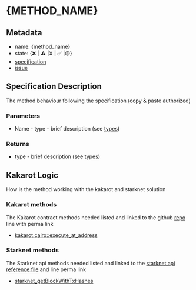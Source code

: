 # {METHOD_NAME}
## Metadata
* name: {method_name}
* state: {❌ | ⚠️ |⏳ | ✅ |🟡}
* [specification](https://github.com/ethereum/execution-apis)
* [issue](https://github.com/sayajin-labs/kakarot-rpc-adapter/issues/{issue_id})
## Specification Description
The method behaviour following the specification (copy & paste authorized)
### Parameters
* Name - type - brief description (see [types](types.md))
### Returns
* type - brief description (see [types](types.md))
## Kakarot Logic
How is the method working with the kakarot and starknet solution
### Kakarot methods
The Kakarot contract methods needed listed and linked to the github [repo](https://github.com/sayajin-labs/kakarot/blob/56cb71852e61b755eeeb5895f763357fce62b4d5/src/kakarot) line with perma link
* [kakarot.cairo::execute_at_address](https://github.com/sayajin-labs/kakarot/blob/56cb71852e61b755eeeb5895f763357fce62b4d5/src/kakarot/kakarot.cairo#L86)
### Starknet methods
The Starknet api methods needed listed and linked to the [starknet api reference file](https://github.com/starkware-libs/starknet-specs/blob/63bdb0fe3e7c0fd21bc47b2301528bff32980bf6/api/starknet_api_openrpc.json) and line perma link
* [starknet_getBlockWithTxHashes](https://github.com/starkware-libs/starknet-specs/blob/63bdb0fe3e7c0fd21bc47b2301528bff32980bf6/api/starknet_api_openrpc.json#L11)